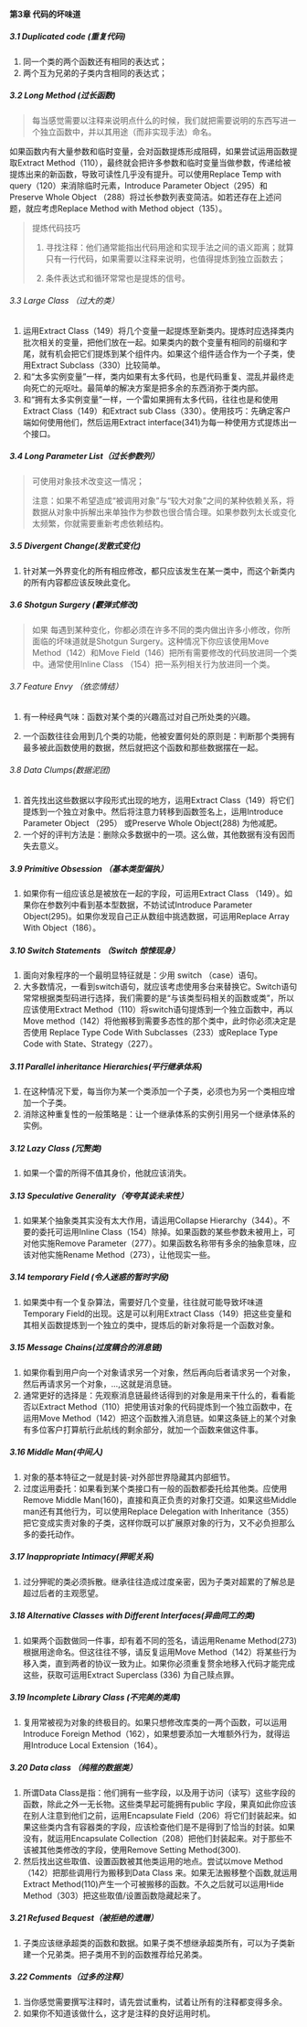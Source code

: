 #### 第3章 代码的坏味道

##### 3.1 Duplicated code (重复代码)

1. 同一个类的两个函数还有相同的表达式；
2. 两个互为兄弟的子类内含相同的表达式；

##### 3.2 Long Method (过长函数)

> 每当感觉需要以注释来说明点什么的时候，我们就把需要说明的东西写进一个独立函数中，并以其用途（而非实现手法）命名。

如果函数内有大量参数和临时变量，会对函数提炼形成阻碍，如果尝试运用函数提取Extract Method（110），最终就会把许多参数和临时变量当做参数，传递给被提炼出来的新函数，导致可读性几乎没有提升。可以使用Replace Temp with query（120）来消除临时元素，Introduce Parameter Object（295）和Preserve Whole Object （288）将过长参数列表变简洁。如若还存在上述问题，就应考虑Replace Method with Method object（135）。

> 提炼代码技巧
>
> 1. 寻找注释：他们通常能指出代码用途和实现手法之间的语义距离；就算只有一行代码，如果需要以注释来说明，也值得提炼到独立函数去；
>
> 2. 条件表达式和循环常常也是提炼的信号。

###### 3.3 Large Class （过大的类）

1. 运用Extract Class（149）将几个变量一起提炼至新类内。提炼时应选择类内批次相关的变量，把他们放在一起。如果类内的数个变量有相同的前缀和字尾，就有机会把它们提炼到某个组件内。如果这个组件适合作为一个子类，使用Extract Subclass（330）比较简单。
2. 和“太多实例变量”一样，类内如果有太多代码，也是代码重复、混乱并最终走向死亡的元呕吐。最简单的解决方案是把多余的东西消弥于类内部。
3. 和“拥有太多实例变量”一样，一个雷如果拥有太多代码，往往也是和使用Extract Class（149）和Extract sub Class（330）。使用技巧：先确定客户端如何使用他们，然后运用Extract interface(341)为每一种使用方式提炼出一个接口。

##### 3.4 Long Parameter List（过长参数列）

> 可使用对象技术改变这一情况；
>
> 注意：如果不希望造成“被调用对象”与“较大对象”之间的某种依赖关系，将数据从对象中拆解出来单独作为参数也很合情合理。如果参数列太长或变化太频繁，你就需要重新考虑依赖结构。

##### 3.5 Divergent Change(发散式变化)

1. 针对某一外界变化的所有相应修改，都只应该发生在某一类中，而这个新类内的所有内容都应该反映此变化。

##### 3.6 Shotgun Surgery (霰弹式修改)

> 如果 每遇到某种变化，你都必须在许多不同的类内做出许多小修改，你所面临的坏味道就是Shotgun Surgery。这种情况下你应该使用Move Method（142）和Move Field（146）把所有需要修改的代码放进同一个类中。通常使用Inline Class （154）把一系列相关行为放进同一个类。

###### 3.7 Feature Envy （依恋情结）

1. 有一种经典气味：函数对某个类的兴趣高过对自己所处类的兴趣。

2. 一个函数往往会用到几个类的功能，他被安置何处的原则是：判断那个类拥有最多被此函数使用的数据，然后就把这个函数和那些数据摆在一起。

###### 3.8 Data Clumps(数据泥团)

1. 首先找出这些数据以字段形式出现的地方，运用Extract  Class（149）将它们提炼到一个独立对象中。然后将注意力转移到函数签名上，运用Introduce Parameter Object （295） 或Preserve Whole Object(288) 为他减肥。
2. 一个好的评判方法是：删除众多数据中的一项。这么做，其他数据有没有因而失去意义。

##### 3.9 Primitive Obsession （基本类型偏执）

1. 如果你有一组应该总是被放在一起的字段，可运用Extract Class （149）。如果你在参数列中看到基本型数据，不妨试试Introduce Parameter Object(295)。如果你发现自己正从数组中挑选数据，可运用Replace Array With Object（186）。

##### 3.10 Switch Statements （Switch 惊悚现身）

1. 面向对象程序的一个最明显特征就是：少用 switch （case）语句。
2. 大多数情况，一看到switch语句，就应该考虑使用多台来替换它。Switch语句常常根据类型码进行选择，我们需要的是“与该类型码相关的函数或类”，所以应该使用Extract Method（110）将switch语句提炼到一个独立函数中，再以Move method（142）将他搬移到需要多态性的那个类中，此时你必须决定是否使用 Replace Type Code With Subclasses（233）或Replace Type Code with State、Strategy（227）。

##### 3.11 Parallel inheritance Hierarchies(平行继承体系)

1. 在这种情况下爱，每当你为某一个类添加一个子类，必须也为另一个类相应增加一个子类。
2. 消除这种重复性的一般策略是：让一个继承体系的实例引用另一个继承体系的实例。

##### 3.12 Lazy Class (冗赘类)

1. 如果一个雷的所得不值其身价，他就应该消失。

##### 3.13 Speculative Generality（夸夸其谈未来性）

1. 如果某个抽象类其实没有太大作用，请运用Collapse Hierarchy（344）。不要的委托可运用Inline  Class（154）除掉。如果函数的某些参数未被用上，可对他实施Remove Parameter（277）。如果函数名称带有多余的抽象意味，应该对他实施Rename Method（273），让他现实一些。

##### 3.14 temporary Field (令人迷惑的暂时字段)

1. 如果类中有一个复杂算法，需要好几个变量，往往就可能导致坏味道Temporary Field的出现。这是可以利用Extract Class（149）把这些变量和其相关函数提炼到一个独立的类中，提炼后的新对象将是一个函数对象。

##### 3.15 Message Chains(过度耦合的消息链)

1. 如果你看到用户向一个对象请求另一个对象，然后再向后者请求另一个对象，然后再请求另一个对象，...,这就是消息链。
2. 通常更好的选择是：先观察消息链最终话得到的对象是用来干什么的，看看能否以Extract Method（110）把使用该对象的代码提炼到一个独立函数中，在运用Move Method（142）把这个函数推入消息链。如果这条链上的某个对象有多位客户打算航行此航线的剩余部分，就加一个函数来做这件事。

##### 3.16 Middle Man(中间人)

1. 对象的基本特征之一就是封装-对外部世界隐藏其内部细节。
2. 过度运用委托：如果看到某个类接口有一般的函数都委托给其他类。应使用Remove Middle Man(160)，直接和真正负责的对象打交道。如果这些Middle man还有其他行为，可以使用Replace Delegation with Inheritance（355）把它变成实责对象的子类，这样你既可以扩展原对象的行为，又不必负担那么多的委托动作。

##### 3.17 Inappropriate Intimacy(狎昵关系)

1. 过分狎昵的类必须拆散。继承往往造成过度亲密，因为子类对超累的了解总是超过后者的主观愿望。

##### 3.18 Alternative Classes with Different Interfaces(异曲同工的类)

1. 如果两个函数做同一件事，却有着不同的签名，请运用Rename Method(273)根据用途命名。但这往往不够，请反复运用Move Method（142）将某些行为移入类，直到两者的协议一致为止。如果你必须重复赘余地移入代码才能完成这些，获取可运用Extract Superclass (336) 为自己赎点罪。

##### 3.19 Incomplete Library Class (不完美的类库)

1. 复用常被视为对象的终极目的。如果只想修改库类的一两个函数，可以运用Introduce Foreign Method（162），如果想要添加一大堆额外行为，就得运用Introduce Local Extension（164）。

##### 3.20 Data class （纯稚的数据类）

1. 所谓Data Class是指：他们拥有一些字段，以及用于访问（读写）这些字段的函数，除此之外一无长物。这些类早起可能拥有public 字段，果真如此你应该在别人注意到他们之前，运用Encapsulate Field（206）将它们封装起来。如果这些类内含有容器类的字段，应该检查他们是不是得到了恰当的封装。如果没有，就运用Encapsulate Collection（208）把他们封装起来。对于那些不该被其他类修改的字段，使用Remove Setting Method(300).
2. 然后找出这些取值、设置函数被其他类运用的地点。尝试以move Method（142）把那些调用行为搬移到Data Class 来。如果无法搬移整个函数,就运用Extract Method(110)产生一个可被搬移的函数。不久之后就可以运用Hide Method（303）把这些取值/设置函数隐藏起来了。

##### 3.21 Refused Bequest（被拒绝的遗赠）

1. 子类应该继承超类的函数和数据。如果子类不想继承超类所有，可以为子类新建一个兄弟类。把子类用不到的函数推荐给兄弟类。

##### 3.22 Comments（过多的注释）

1. 当你感觉需要撰写注释时，请先尝试重构，试着让所有的注释都变得多余。
2. 如果你不知道该做什么，这才是注释的良好运用时机。